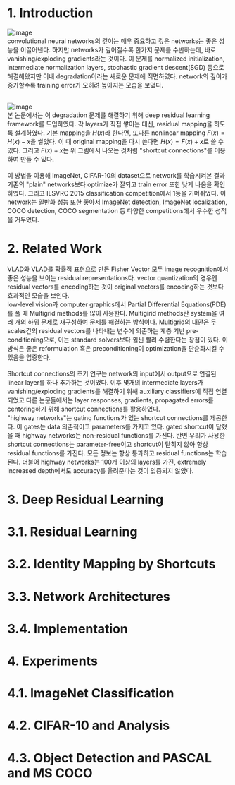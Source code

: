 # 1. Introduction
![image](https://user-images.githubusercontent.com/110075956/222880416-b0e49ab5-ce42-4dbb-8b69-ffb291935ff1.png)<br>
convolutional neural networks의 깊이는 매우 중요하고 깊은 networks는 좋은 성능을 이끌어낸다. 하지만 networks가 깊어질수록 한가지 문제를 수반하는데, 바로 vanishing/exploding gradients라는 것이다. 이 문제를 normalized initialization, intermediate normalization layers, stochastic gradient descent(SGD) 등으로 해결해왔지만 이내 degradation이라는 새로운 문제에 직면하였다. network의 깊이가 증가할수록 training error가 오히려 높아지는 모습을 보였다.<br><br>

![image](https://user-images.githubusercontent.com/110075956/222884756-15a484ff-3ef9-4575-8c91-60a5ed7ec8b1.png)<br>
본 논문에서는 이 degradation 문제를 해결하기 위해 deep residual learning framework를 도입하였다. 각 layers가 직접 쌓이는 대신, residual mapping을 하도록 설계하였다. 기본 mapping을 $H(x)$라 한다면, 또다른 nonlinear mapping $F(x) = H(x) - x$을 쌓았다. 이 때 original mapping을 다시 쓴다면 $H(x) = F(x) + x$로 쓸 수 있다. 그리고 $F(x) + x$는 위 그림에서 나오는 것처럼 "shortcut connections"를 이용하여 만들 수 있다.<br><br>
이 방법을 이용해 ImageNet, CIFAR-10의 dataset으로 network를 학습시켜본 결과 기존의 "plain" networks보다 optimize가 잘되고 train error 또한 낮게 나옴을 확인하였다. 그리고 ILSVRC 2015 classification competition에서 1등을 거머쥐었다. 이 network는 일반화 성능 또한 좋아서 ImageNet detection, ImageNet localization, COCO detection, COCO segmentation 등 다양한 competitions에서 우수한 성적을 거두었다.

# 2. Related Work

VLAD와 VLAD를 확률적 표현으로 만든 Fisher Vector 모두 image recognition에서 좋은 성능을 보이는 residual representations다. vector quantization의 경우엔 residual vectors를 encoding하는 것이 original vectors를 encoding하는 것보다 효과적인 모습을 보인다. <br>
low-level vision과 computer graphics에서 Partial Differential Equations(PDE)를 풀 때 Multigrid methods를 많이 사용한다. Multigirid methods란 system을 여러 개의 하위 문제로 재구성하여 문제를 해결하는 방식이다. Multigrid의 대안은 두 scales간의 residual vectors를 나타내는 변수에 의존하는 계층 기반 pre-conditioning으로, 이는 standard solvers보다 훨씬 빨리 수렴한다는 장점이 있다. 이 방식은 좋은 reformulation 혹은 preconditioning이 optimization을 단순화시킬 수 있음을 입증한다.<br><br>
Shortcut connections의 초기 연구는 network의 input에서 output으로 연결된 linear layer를 하나 추가하는 것이었다. 이후 몇개의 intermediate layers가 vanishing/exploding gradients를 해결하기 위해 auxiliary classifiers에 직접 연결되었고 다른 논문들에서는 layer responses, gradients, propagated errors를 centoring하기 위해 shortcut connections를 활용하였다. <br>
"highway networks"는 gating functions가 있는 shortcut connections를 제공한다. 이 gates는 data 의존적이고 parameters를 가지고 있다. gated shortcut이 닫혔을 때 highway networks는 non-residual functions를 가진다. 반면 우리가 사용한 shortcut connections는 parameter-free이고 shortcut이 닫히지 않아 항상 residual functions를 가진다. 모든 정보는 항상 통과하고 residual functions는 학습된다. 더불어 highway networks는 100개 이상의 layers를 가진, extremely increased depth에서도 accuracy를 올려준다는 것이 입증되지 않았다.

# 3. Deep Residual Learning

# 3.1. Residual Learning



# 3.2. Identity Mapping by Shortcuts

# 3.3. Network Architectures

# 3.4. Implementation

# 4. Experiments

# 4.1. ImageNet Classification

# 4.2. CIFAR-10 and Analysis

# 4.3. Object Detection and PASCAL and MS COCO
